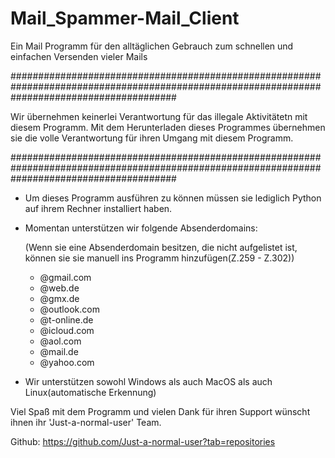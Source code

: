 # Mail_Spammer-Mail_Client
Ein Mail Programm für den alltäglichen Gebrauch zum schnellen und einfachen Versenden vieler Mails

 ##############################################################################################################################################

 Wir übernehmen keinerlei Verantwortung für das illegale Aktivitätetn mit diesem Programm.
 Mit dem Herunterladen dieses Programmes übernehmen sie die volle Verantwortung für ihren Umgang mit diesem Programm.

 ##############################################################################################################################################



 - Um dieses Programm ausführen zu können müssen sie lediglich Python auf ihrem Rechner installiert haben.



 - Momentan unterstützen wir folgende Absenderdomains:

    (Wenn sie eine Absenderdomain besitzen, die nicht aufgelistet ist,
    können sie sie manuell ins Programm hinzufügen(Z.259 - Z.302))

    - @gmail.com
    - @web.de
    - @gmx.de
    - @outlook.com
    - @t-online.de
    - @icloud.com
    - @aol.com
    - @mail.de
    - @yahoo.com




 - Wir unterstützen sowohl Windows als auch MacOS als auch Linux(automatische Erkennung)


 Viel Spaß mit dem Programm und vielen Dank für ihren Support wünscht ihnen ihr 'Just-a-normal-user' Team.

 Github: https://github.com/Just-a-normal-user?tab=repositories
